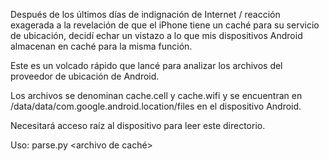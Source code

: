 Después de los últimos días de indignación de Internet / reacción exagerada a la revelación de que el iPhone tiene un caché para su servicio de ubicación, decidí echar un vistazo a lo que mis dispositivos Android almacenan en caché para la misma función.

Este es un volcado rápido que lancé para analizar los archivos del proveedor de ubicación de Android.

Los archivos se denominan cache.cell y cache.wifi y se encuentran en /data/data/com.google.android.location/files en el dispositivo Android.

Necesitará acceso raíz al dispositivo para leer este directorio.

Uso:
parse.py <archivo de caché>
